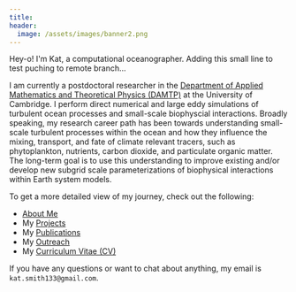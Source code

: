 ```yaml
---
title:
header:
  image: /assets/images/banner2.png
---
```


Hey-o! I'm Kat, a computational oceanographer. Adding this small line to test puching to remote branch...

I am currently a postdoctoral researcher in the [Department of Applied Mathematics and Theoretical Physics (DAMTP)][] at the University of Cambridge. I perform direct numerical and large eddy simulations of turbulent ocean processes and small-scale biophyscial interactions. Broadly speaking, my research career path has been towards understanding small-scale turbulent processes within the ocean and how they influence the mixing, transport, and fate of climate relevant tracers, such as phytoplankton, nutrients, carbon dioxide, and particulate organic matter. The long-term goal is to use this understanding to improve existing and/or develop new subgrid scale parameterizations of biophysical interactions within Earth system models.

To get a more detailed view of my journey, check out the following:

* [About Me][]
* My [Projects][]
* My [Publications][]
* My [Outreach][]
* My [Curriculum Vitae (CV)][]

If you have any questions or want to chat about anything, my email is `kat.smith133@gmail.com`.

[Department of Applied Mathematics and Theoretical Physics (DAMTP)]: http://www.damtp.cam.ac.uk/
[Mathematical Underpinning of Stratified Turbulence (MUST)]: http://www.damtp.cam.ac.uk//research/env/must/content/index.html
[About Me]: /about/
[Projects]: /projects/
[Publications]: /publications/
[Outreach]: /outreach/
[Curriculum Vitae (CV)]: /assets/pdf/SmithCV.pdf